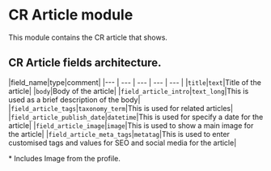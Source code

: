 # CR Article module

This module contains the CR article that shows.

## CR Article fields architecture.

|field_name|type|comment|
|--- | --- | --- | --- | --- |
|`title`|`text`|Title of the article|
|`body`|Body of the article|
|`field_article_intro`|`text_long`|This is used as a brief description of the body|
|`field_article_tags`|`taxonomy_term`|This is used for related articles|
|`field_article_publish_date`|`datetime`|This is used for specify a date for the article|
|`field_article_image`|`image`|This is used to show a main image for the article|
|`field_article_meta_tags`|`metatag`|This is used to enter customised tags and values for SEO and social media for the article|

\* Includes Image from the profile.
